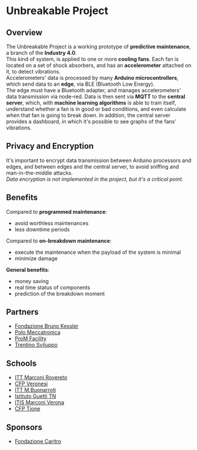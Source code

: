 # Unbreakable Project
## Overview
The Unbreakable Project is a working prototype of **predictive maintenance**, a branch of the **Industry 4.0**. <br />This kind of system, is applied to one or more **cooling fans**. Each fan is located on a set of shock absorbers, and has an **accelerometer** attached on it, to detect vibrations. <br />Accelerometers' data is processed by many **Arduino microcontrollers**, which send data to an **edge**, via BLE (Bluetooth Low Energy). <br />The edge must have a Bluetooth adapter, and manages accelerometers' data transmission via node-red. Data is then sent via **MQTT** to the **central server**, which, with **machine learning algorithms** is able to train itself, understand whether a fan is in good or bad conditions, and even calculate when that fan is going to break down. In addition, the central server provides a dashboard, in which it's possible to see graphs of the fans' vibrations.

## Privacy and Encryption
It's important to encrypt data transmission between Arduino processors and edges, and between edges and the central server, to avoid sniffing and man-in-the-middle attacks. <br />*Data encryption is not implemented in the project, but it's a critical point.*

## Benefits
Compared to **programmed maintenance**:
* avoid worthless maintenances
* less downtime periods

Compared to **on-breakdown maintenance**:
* execute the maintenance when the payload of the system is minimal
* minimize damage

**General benefits**:
* money saving
* real time status of components
* prediction of the breakdown moment

## Partners
* [Fondazione Bruno Kessler](https://www.fbk.eu/en/)
* [Polo Meccatronica](http://www.polomeccatronica.it/)
* [ProM Facility](https://promfacility.eu/)
* [Trentino Sviluppo](https://www.trentinosviluppo.it/)

## Schools
* [ITT Marconi Rovereto](https://www.marconirovereto.it/)
* [CFP Veronesi](http://www.cfpgveronesi.it/)
* [ITT M.Buonarroti](http://www.buonarroti.tn.it/)
* [Istituto Guetti TN](https://www.guetti.tn.it/)
* [ITIS Marconi Verona](https://www.marconiverona.gov.it/portal/)
* [CFP Tione](http://www.enaiptrentino.it/i_centri/cfp-tione)

## Sponsors
* [Fondazione Caritro](http://www.fondazionecaritro.it/)
